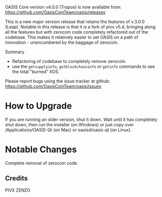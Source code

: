 OASIS Core version v4.0.0 (Tropos) is now available from: <https://github.com/OasisCoinTeam/oasis/releases>

This is a new major version release that retains the features of v.3.0.0 (Leap). Notable in this release is that it is a fork of pivx v5.4, bringing along all the features but with zerocoin code completely refactored out of the codebase. This makes it relatively easier to set OASIS on a path of innovation - unencumbered by the baggage of zerocoin.

Summary

- Refactoring of codebase to completely remove zerocoin.
- use the `getsupplyinfo`, `getblockchaininfo` or `getinfo` commands to see the total "burned" XOS.

Please report bugs using the issue tracker at github: <https://github.com/OasisCoinTeam/oasis/issues>


How to Upgrade
==============

If you are running an older version, shut it down. Wait until it has completely shut down, then run the installer (on Windows) or just copy over /Applications/OASIS-Qt (on Mac) or oasisd/oasis-qt (on Linux).

Notable Changes
==============
Complete removal of zerocoin code.

## Credits

PIVX
ZENZO